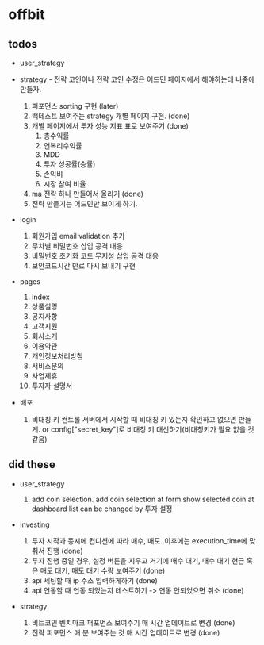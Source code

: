 # offbit

## todos

- user_strategy

- strategy - 전략 코인이나 전략 코인 수정은 어드민 페이지에서 해야하는데 나중에 만들자.

  1. 퍼포먼스 sorting 구현 (later)
  2. 백테스트 보여주는 strategy 개별 페이지 구현. (done)
  3. 개별 페이지에서 투자 성능 지표 표로 보여주기 (done)
     1. 총수익률
     2. 연복리수익률
     3. MDD
     4. 투자 성공률(승률)
     5. 손익비
     6. 시장 참여 비율
  4. ma 전략 하나 만들어서 올리기 (done)
  5. 전략 만들기는 어드민만 보이게 하기.

- login

  1. 회원가입 email validation 추가
  2. 무차별 비밀번호 삽입 공격 대응
  3. 비밀번호 초기화 코드 무지성 삽입 공격 대응
  4. 보안코드시간 만료 다시 보내기 구현

- pages

  1. index
  2. 상품설명
  3. 공지사항
  4. 고객지원
  5. 회사소개
  6. 이용약관
  7. 개인정보처리방침
  8. 서비스문의
  9. 사업제휴
  10. 투자자 설명서

- 배포
  1. 비대칭 키 컨트롤
     서버에서 시작할 때 비대칭 키 있는지 확인하고 없으면 만들게.
     or config["secret_key"]로 비대칭 키 대신하기(비대칭키가 필요 없을 것 같음)

## did these

- user_strategy

  1. add coin selection.
     add coin selection at form
     show selected coin at dashboard list
     can be changed by 투자 설정

- investing

  1. 투자 시작과 동시에 컨디션에 따라 매수, 매도. 이후에는 execution_time에 맞춰서 진행 (done)
  2. 투자 진행 중일 경우, 설정 버튼을 지우고 거기에 매수 대기, 매수 대기 현금 혹은 매도 대기, 매도 대기 수량 보여주기 (done)
  3. api 세팅할 때 ip 주소 입력하게하기 (done)
  4. api 연동할 때 연동 되었는지 테스트하기 -> 연동 안되었으면 취소 (done)

- strategy
  1. 비트코인 벤치마크 퍼포먼스 보여주기 매 시간 업데이트로 변경 (done)
  2. 전략 퍼포먼스 매 분 보여주는 것 매 시간 업데이트로 변경 (done)
